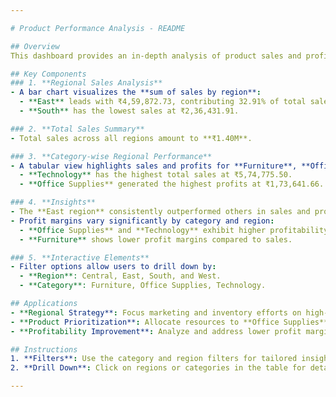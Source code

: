 ```yaml
---

# Product Performance Analysis - README

## Overview
This dashboard provides an in-depth analysis of product sales and profitability across different regions and categories. It highlights sales distribution, regional performance, and product-specific insights to assist in data-driven decision-making.

## Key Components
### 1. **Regional Sales Analysis**
- A bar chart visualizes the **sum of sales by region**:
  - **East** leads with ₹4,59,872.73, contributing 32.91% of total sales.
  - **South** has the lowest sales at ₹2,36,431.91.

### 2. **Total Sales Summary**
- Total sales across all regions amount to **₹1.40M**.

### 3. **Category-wise Regional Performance**
- A tabular view highlights sales and profits for **Furniture**, **Office Supplies**, and **Technology** across regions:
  - **Technology** has the highest total sales at ₹5,74,775.50.
  - **Office Supplies** generated the highest profits at ₹1,73,641.66.

### 4. **Insights**
- The **East region** consistently outperformed others in sales and profits.
- Profit margins vary significantly by category and region:
  - **Office Supplies** and **Technology** exhibit higher profitability.
  - **Furniture** shows lower profit margins compared to sales.

### 5. **Interactive Elements**
- Filter options allow users to drill down by:
  - **Region**: Central, East, South, and West.
  - **Category**: Furniture, Office Supplies, Technology.

## Applications
- **Regional Strategy**: Focus marketing and inventory efforts on high-performing regions like **East**.
- **Product Prioritization**: Allocate resources to **Office Supplies** and **Technology** for better returns.
- **Profitability Improvement**: Analyze and address lower profit margins for **Furniture**.

## Instructions
1. **Filters**: Use the category and region filters for tailored insights.
2. **Drill Down**: Click on regions or categories in the table for detailed performance data.

---
```

